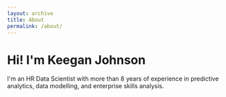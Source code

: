 ```yaml
---
layout: archive
title: About
permalink: /about/
---
```

# Hi! I'm Keegan Johnson
I'm an HR Data Scientist with more than 8 years of experience in predictive analytics, data modelling, and enterprise skills analysis.